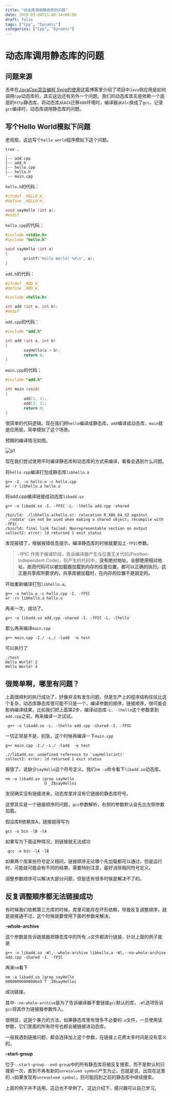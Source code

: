 ```yaml
---
title: "动态库调用静态库的问题"
date: 2018-03-04T11:00:34+08:00
draft: false
tags: ["Cpp", "Dynamic"]
categories: ["Cpp", "Dynamic"]
---
```


# 动态库调用静态库的问题

## 问题来源

去年在[JavaCpp混合编程 Swig的使用](https://www.qiubinren.com/2017-10-06-javacpp混合编程-swig的使用.html)这篇博客里介绍了项目中`Java`侧应用是如何调用`Cpp`动态库的，其实这边还有另外一个问题。我们的动态库其实是依赖一个底层的`http`静态库，将动态库从`AIX`迁移`X86`环境时，编译器从`Xlc`换成了`gcc`，记录`gcc`编译时，动态库调用静态库的问题。

<!--more-->

## 写个Hello World模拟下问题

老规矩，这边写个`hello world`程序模拟下这个问题。

``` shell
tree .
.
|-- add.cpp
|-- add.h
|-- hello.cpp
|-- hello.h
`-- main.cpp
```

`hello.h`的代码：

``` C++
#ifndef _HELLO_H_
#define _HELLO_H_

void sayHello (int a);
#endif
```

`hello.cpp`的代码：

``` c++
#include <stdio.h>
#include "hello.h"

void sayHello (int a)
{
        printf("Hello World! %d\n", a);
}
```

`add.h`的代码：

``` c++
#ifndef _ADD_H_
#define _ADD_H_

#include <hello.h>

int add (int a, int b);
#endif
```

`add.cpp`的代码：

``` c++
#include "add.h"

int add (int a, int b)
{
        sayHello(a + b);
        return 0;
}
```

`main.cpp`的代码：

``` c++
#include "add.h"

int main (void)
{
        add(1, 1);
        add(2, 2);
        return 0;
}
```

很简单的代码逻辑。现在我们把`hello`编译成静态库，`add`编译成动态库，`main`就是应用层，简单模拟了这个场景。

预期的编译情况如图。

![p1](/img/2018-03-04-p1.png)

现在我们尝试使用平时编译静态库和动态库的方式来编译，看看会遇到什么问题。

将`hello.cpp`编译打包成静态库`libhello.a`

``` shell
g++ -I. -o hello.o -c hello.cpp
ar -r libhello.a hello.o
```

将add.cpp编译链接成动态库`libadd.so`

``` shell
g++ -o libadd.so -I. -fPIC -L. -lhello add.cpp -shared
 
/bin/ld: ./libhello.a(hello.o): relocation R_X86_64_32 against `.rodata' can not be used when making a shared object; recompile with -fPIC
/bin/ld: final link failed: Nonrepresentable section on output
collect2: error: ld returned 1 exit status
```

发现报错了，根据报错信息提示，编译静态库的时候就要加上`-fPIC`参数。

> -fPIC 作用于编译阶段，告诉编译器产生与位置无关代码(Position-Independent Code)，则产生的代码中，**没有绝对地址，全部使用相对地址，故而代码可以被加载器加载到内存的任意位置，都可以正确的执行。这正是共享库所要求的，共享库被加载时，在内存的位置不是固定的。**

开始重新编译打包`libhello.a`。

``` shell
g++ -o hello.o -c hello.cpp -I. -fPIC
ar -rs libhello.a hello.o
```

再来一次，成功了。

``` shell
g++ -o libadd.so add.cpp -shared -I. -fPIC -L. -lhello
```

那么再来编译`main.cpp`

``` shell
g++ main.cpp -I./ -L./ -ladd  -o test
```

可以执行了

``` shell
./test 
Hello World! 2
Hello World! 4
```

## 很简单啊，哪里有问题？

上面很顺利的执行成功了，好像并没有发生问题，但是生产上的程序结构往往比这个复杂，动态库静态库很可能不只是一个，编译参数的顺序，链接顺序，很可能会影响编译结果，比如我们把上面第2步，编译动态库`-L. -lhello`这个参数拿到`add.cpp`之前，再来编译一次试试。

``` shell
 g++ -o libadd.so -L. -lhello add.cpp -shared -I. -fPIC
```

一切正常是不是，别急，这个时候再编译一下`main.cpp`

``` shell
g++ main.cpp -I./ -L./ -ladd  -o test

.//libadd.so: undefined reference to `sayHello(int)'
collect2: error: ld returned 1 exit status
```

报错了。说缺少`sayHello`这个符号定义。我们`nm -a`命令看下`libadd.so`动态库。

``` shell
nm -a libadd.so |grep sayHello
                 U _Z8sayHelloi
```

发现确实没有链接进来。动态库里并没有它链接的静态库符号。

这里其实是一个链接顺序的问题，`gcc`参数解析，右侧的参数默认会先比左侧参数加载。

假设库B依赖库A，链接就得写为

``` shell
gcc -o bin -lB -lA
```

如果写为下面这种情况，则链接就无法成功

``` shell
 gcc -o bin -lA -lB
```

如果两个库某些符号定义相同，链接顺序无论哪个先加载都可以通过，但是运行时，可能就可能会有不同的结果，需要特别注意，最好消除相同符号定义。

调整参数顺序可以解决大部分问题，但是还有很多时候是解决不了的。

## 反复调整顺序都无法链接成功

有时候我们依赖第三方库的时候，库里可能存在环形依赖，导致反复调整顺序，就是链接通不过，这个时候就要使用下面的参数来解决。

**-whole-archive**

这个参数是告诉链接器把静态库中的所有`.o`文件都进行链接，针对上面的例子就是

```shell
g++ -o libadd.so -Wl,--whole-archive libhello.a -Wl,--no-whole-archive add.cpp -shared -I. -fPIC
```

再来`nm`看下

``` shell
nm -a libadd.so |grep sayHello
00000000000006e5 T _Z8sayHelloi
```

成功链接。

其中`--no-whole-archive`是为了告诉编译器不要链接`gcc`默认的库，`-Wl`选项告诉`gcc`将其作为链接器参数传入。

很明显，这是个暴力的方法，如果静态库里有很多不必要的`.o`文件，一旦使用该参数，它们里面的所有符号也都会被链接进动态库。

一般我遇到链接问题，都会选择加上这个参数，在链接上花费太多时间是没有意义的。

**-start-group**

位于`--start-group` `--end-group`中的所有静态库将被反复搜索，而不是默认的只搜索一次，直到不再有新的`unresolved symbol`产生为止。也就是说，出现在这里的`.o`如果发现有`unresolved symbol`，则可能回到之前的静态库中继续搜索。

上面的例子并不适用，这边也不举例了。 这边介绍下，感兴趣可以自己学习。